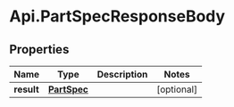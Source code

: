 # Api.PartSpecResponseBody

## Properties

Name | Type | Description | Notes
------------ | ------------- | ------------- | -------------
**result** | [**PartSpec**](PartSpec.md) |  | [optional] 


